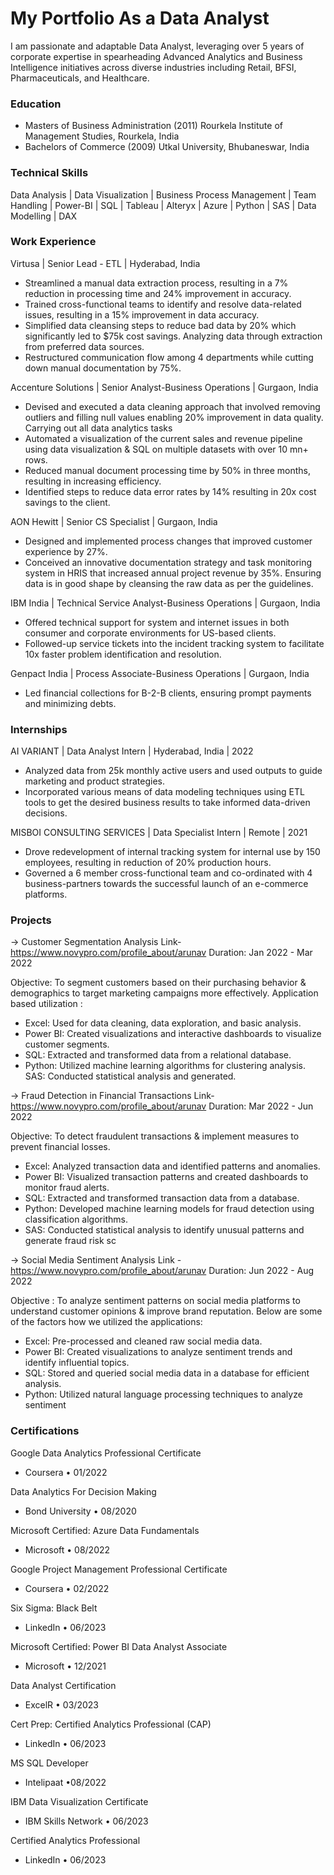 # My Portfolio As a Data Analyst
I am passionate and adaptable Data Analyst, leveraging over 5 years of corporate expertise in spearheading Advanced Analytics and Business Intelligence initiatives across diverse industries including Retail, BFSI, Pharmaceuticals, and Healthcare.

### Education
- Masters of Business Administration (2011) Rourkela Institute of Management Studies, Rourkela, India
- Bachelors of Commerce (2009) Utkal University, Bhubaneswar, India

### Technical Skills
Data Analysis | Data Visualization | Business Process Management | Team Handling | Power-BI | SQL | Tableau | Alteryx | Azure | Python | SAS | Data Modelling | DAX

### Work Experience

Virtusa | Senior Lead - ETL | Hyderabad, India                                                                                                                                            
- Streamlined a manual data extraction process, resulting in a 7% reduction in processing time and 24% improvement in accuracy.
- Trained cross-functional teams to identify and resolve data-related issues, resulting in a 15% improvement in data accuracy.
- Simplified data cleansing steps to reduce bad data by 20% which significantly led to $75k cost savings. Analyzing data through extraction from preferred data sources.
- Restructured communication flow among 4 departments while cutting down manual documentation by 75%.

Accenture Solutions | Senior Analyst-Business Operations | Gurgaon, India
- Devised and executed a data cleaning approach that involved removing outliers and filling null values enabling 20% improvement in data quality. Carrying out all data analytics tasks
- Automated a visualization of the current sales and revenue pipeline using data visualization & SQL on multiple datasets with over 10 mn+ rows. 
- Reduced manual document processing time by 50% in three months, resulting in increasing efficiency.
- Identified steps to reduce data error rates by 14% resulting in 20x cost savings to the client.

AON Hewitt | Senior CS Specialist | Gurgaon, India 
- Designed and implemented process changes that improved customer experience by 27%.
- Conceived an innovative documentation strategy and task monitoring system in HRIS that increased annual project revenue by 35%. Ensuring data is in good shape by cleansing the raw data as per the guidelines.

IBM India | Technical Service Analyst-Business Operations | Gurgaon, India 
- Offered technical support for system and internet issues in both consumer and corporate environments for US-based clients.
- Followed-up service tickets into the incident tracking system to facilitate 10x faster problem identification and resolution.

Genpact India | Process Associate-Business Operations | Gurgaon, India 
- Led financial collections for B-2-B clients, ensuring prompt payments and minimizing debts.

### Internships

AI VARIANT | Data Analyst Intern | Hyderabad, India | 2022
- Analyzed data from 25k monthly active users and used outputs to guide marketing and product strategies.
- Incorporated various means of data modeling techniques using ETL tools to get the desired business results to take informed data-driven decisions.

MISBOI CONSULTING SERVICES | Data Specialist Intern | Remote | 2021
- Drove redevelopment of internal tracking system for internal use by 150 employees, resulting in reduction of 20% production hours.
- Governed a 6 member cross-functional team and co-ordinated with 4 business-partners towards the successful launch of an e-commerce platforms.

### Projects 

-> Customer Segmentation Analysis
Link-https://www.novypro.com/profile_about/arunav
Duration: Jan 2022 - Mar 2022

Objective: To segment customers based on their purchasing behavior & demographics to target marketing campaigns more effectively. 
Application based utilization : 
- Excel: Used for data cleaning, data exploration, and basic analysis. 
- Power BI: Created visualizations and interactive dashboards to visualize customer segments. 
- SQL: Extracted and transformed data from a relational database. 
- Python: Utilized machine learning algorithms for clustering analysis. SAS: Conducted statistical analysis and generated.

-> Fraud Detection in Financial Transactions
Link-https://www.novypro.com/profile_about/arunav
Duration: Mar 2022 - Jun 2022

Objective: To detect fraudulent transactions & implement measures to prevent financial losses. 
- Excel: Analyzed transaction data and identified patterns and anomalies. 
- Power BI: Visualized transaction patterns and created dashboards to monitor fraud alerts. 
- SQL: Extracted and transformed transaction data from a database. 
- Python: Developed machine learning models for fraud detection using classification algorithms. 
- SAS: Conducted statistical analysis to identify unusual patterns and generate fraud risk sc

-> Social Media Sentiment Analysis
Link - https://www.novypro.com/profile_about/arunav
Duration: Jun 2022 - Aug 2022

Objective : To analyze sentiment patterns on social media platforms to understand customer opinions & improve brand reputation. 
Below are some of the factors how we utilized the applications: 
- Excel: Pre-processed and cleaned raw social media data. 
- Power BI: Created visualizations to analyze sentiment trends and identify influential topics. 
- SQL: Stored and queried social media data in a database for efficient analysis. 
- Python: Utilized natural language processing techniques to analyze sentiment

### Certifications

Google Data Analytics Professional Certificate
- Coursera • 01/2022

Data Analytics For Decision Making
- Bond University • 08/2020

Microsoft Certified: Azure Data Fundamentals
- Microsoft • 08/2022

Google Project Management Professional Certificate
- Coursera • 02/2022

Six Sigma: Black Belt
- LinkedIn • 06/2023

Microsoft Certified: Power BI Data Analyst Associate
- Microsoft • 12/2021

Data Analyst Certification
- ExcelR • 03/2023

Cert Prep: Certified Analytics Professional (CAP)
- LinkedIn • 06/2023

MS SQL Developer
- Intelipaat •08/2022

IBM Data Visualization Certificate
- IBM Skills Network • 06/2023

Certified Analytics Professional
- LinkedIn • 06/2023


